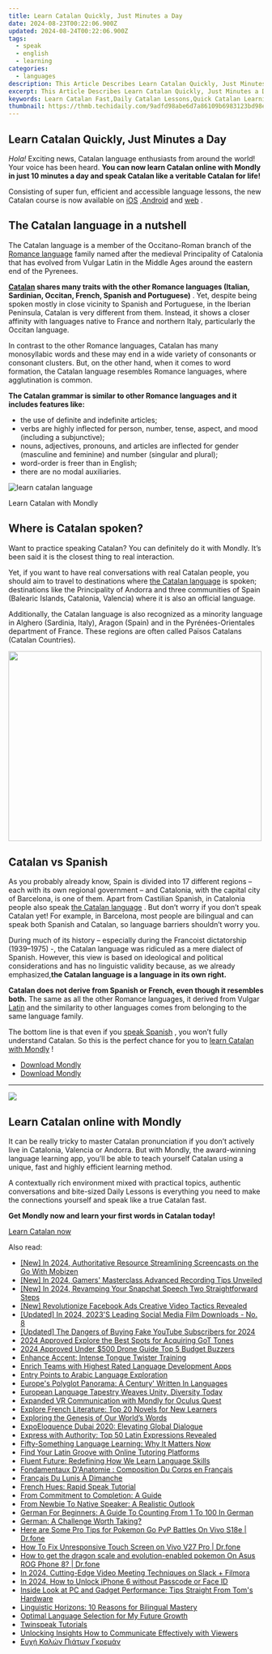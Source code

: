 ```yaml
---
title: Learn Catalan Quickly, Just Minutes a Day
date: 2024-08-23T00:22:06.900Z
updated: 2024-08-24T00:22:06.900Z
tags:
  - speak
  - english
  - learning
categories:
  - languages
description: This Article Describes Learn Catalan Quickly, Just Minutes a Day
excerpt: This Article Describes Learn Catalan Quickly, Just Minutes a Day
keywords: Learn Catalan Fast,Daily Catalan Lessons,Quick Catalan Learning Tips,Short Daily Catalan Practice,Efficient Catalan Acquisition Strategies,Minute-by-Minute Catalan Language Learning,Catalan in Less Time
thumbnail: https://thmb.techidaily.com/9adfd98abe6d7a86109b6983123bd98e50d69397f564458217ca6fcd1b71cca2.jpg
---
```


## Learn Catalan Quickly, Just Minutes a Day

_Hola!_ Exciting news, Catalan language enthusiasts from around the world!‌ Your voice has been heard. **You can now learn Catalan online with Mondly in just 10 minutes a day and speak Catalan like a veritable Catalan for life!**

 Consisting of super fun, efficient and accessible language lessons, the new Catalan course is now available on [iOS](https://app.adjust.io/5ixfg4k?campaign=blog-post-id-4538&fallback=https%3A%2F%2Fapp.mondly.com?avangate%5Fsrc=blog-post-id-4538?mother%5Flang=en%5Fus?target%5Flang=ca&redirect%5Fandroid=https%3A%2F%2Fplay.google.com%2Fstore%2Fapps%2Fdetails%3Fid%3Dcom.atistudios.mondly.languages&redirect%5Fios=https%3A%2F%2Fitunes.apple.com%2Fapp%2Fid987873536&redirect%5Fmacos=https%3A%2F%2Fapp.mondly.com?avangate%5Fsrc=blog-post-id-4538?mother%5Flang=en%5Fus?target%5Flang=ca) ,[Android](https://app.adjust.io/5ixfg4k?campaign=blog-post-id-4538&fallback=https%3A%2F%2Fapp.mondly.com?avangate%5Fsrc=blog-post-id-4538?mother%5Flang=en%5Fus?target%5Flang=ca&redirect%5Fandroid=https%3A%2F%2Fplay.google.com%2Fstore%2Fapps%2Fdetails%3Fid%3Dcom.atistudios.mondly.languages&redirect%5Fios=https%3A%2F%2Fitunes.apple.com%2Fapp%2Fid987873536&redirect%5Fmacos=https%3A%2F%2Fapp.mondly.com?avangate%5Fsrc=blog-post-id-4538?mother%5Flang=en%5Fus?target%5Flang=ca) and [web](https://app.adjust.io/5ixfg4k?campaign=blog-post-id-4538&fallback=https%3A%2F%2Fapp.mondly.com?avangate%5Fsrc=blog-post-id-4538?mother%5Flang=en%5Fus?target%5Flang=ca&redirect%5Fandroid=https%3A%2F%2Fplay.google.com%2Fstore%2Fapps%2Fdetails%3Fid%3Dcom.atistudios.mondly.languages&redirect%5Fios=https%3A%2F%2Fitunes.apple.com%2Fapp%2Fid987873536&redirect%5Fmacos=https%3A%2F%2Fapp.mondly.com?avangate%5Fsrc=blog-post-id-4538?mother%5Flang=en%5Fus?target%5Flang=ca) .

## The Catalan language in a nutshell

 The Catalan language is a member of the Occitano-Roman branch of the [Romance language](https://shop.mondly.com/affiliate.php?ACCOUNT=ATISTUDI&AFFILIATE=108875&PATH=https://www.mondly.com?AFFILIATE=108875) family named after the medieval Principality of Catalonia that has evolved from Vulgar Latin in the Middle Ages around the eastern end of the Pyrenees.

**[Catalan](https://en.wikipedia.org/wiki/Catalan%5Flanguage) shares many traits with the other Romance languages (Italian, Sardinian, Occitan, French, Spanish and Portuguese)** . Yet, despite being spoken mostly in close vicinity to Spanish and Portuguese, in the Iberian Peninsula, Catalan is very different from them. Instead, it shows a closer affinity with languages native to France and northern Italy, particularly the Occitan language.

 In contrast to the other Romance languages, Catalan has many monosyllabic words and these may end in a wide variety of consonants or consonant clusters. But, on the other hand, when it comes to word formation, the Catalan language resembles Romance languages, where agglutination is common.

 **The Catalan grammar is similar to other Romance languages and it includes features like:**

* the use of definite and indefinite articles;
* verbs are highly inflected for person, number, tense, aspect, and mood (including a subjunctive);
* nouns, adjectives, pronouns, and articles are inflected for gender (masculine and feminine) and number (singular and plural);
* word-order is freer than in English;
* there are no modal auxiliaries.

![learn catalan language](https://edge.mondly.com/blog/wp-content/uploads/2020/03/learn-catalan-language-1-277x600.jpg "Learn Catalan Online In Just 10 Minutes A Day 2")

 Learn Catalan with Mondly

## Where is Catalan spoken?

 Want to practice speaking Catalan? You can definitely do it with Mondly. It’s been said it is the closest thing to real interaction.

 Yet, if you want to have real conversations with real Catalan people, you should aim to travel to destinations where [the Catalan language](https://shop.mondly.com/affiliate.php?ACCOUNT=ATISTUDI&AFFILIATE=108875&PATH=https://www.mondly.com?AFFILIATE=108875) is spoken; destinations like the Principality of Andorra and three communities of Spain (Balearic Islands, Catalonia, Valencia) where it is also an official language.

 Additionally, the Catalan language is also recognized as a minority language in Alghero (Sardinia, Italy), Aragon (Spain) and in the Pyrénées-Orientales department of France. These regions are often called Països Catalans (Catalan Countries).

<!-- affiliate ads begin -->
<a href="https://electronicx.pxf.io/c/5597632/1872456/14483" target="_top" id="1872456"><img src="//a.impactradius-go.com/display-ad/14483-1872456" border="0" alt="" width="500" height="375"/></a><img height="0" width="0" src="https://imp.pxf.io/i/5597632/1872456/14483" style="position:absolute;visibility:hidden;" border="0" />
<!-- affiliate ads end -->
## Catalan vs Spanish

 As you probably already know, Spain is divided into 17 different regions – each with its own regional government – and Catalonia, with the capital city of Barcelona, is one of them. Apart from Castilian Spanish, in Catalonia people also speak [the Catalan language](https://www.britannica.com/topic/Catalan-language) . But don’t worry if you don’t speak Catalan yet! For example, in Barcelona, most people are bilingual and can speak both Spanish and Catalan, so language barriers shouldn’t worry you.

 During much of its history – especially during the Francoist dictatorship (1939–1975) -, the Catalan language was ridiculed as a mere dialect of Spanish. However, this view is based on ideological and political considerations and has no linguistic validity because, as we already emphasized,**the Catalan language is a language in its own right.**

 **Catalan does not derive from Spanish or French, even though it resembles both.** The same as all the other Romance languages, it derived from Vulgar [Latin](https://shop.mondly.com/affiliate.php?ACCOUNT=ATISTUDI&AFFILIATE=108875&PATH=https://www.mondly.com?AFFILIATE=108875) and the similarity to other languages comes from belonging to the same language family.

 The bottom line is that even if you [speak Spanish](https://shop.mondly.com/affiliate.php?ACCOUNT=ATISTUDI&AFFILIATE=108875&PATH=https://www.mondly.com?AFFILIATE=108875) , you won’t fully understand Catalan. So this is the perfect chance for you to [learn Catalan with Mondly](https://app.adjust.io/5ixfg4k?campaign=blog-post-id-4538&fallback=https%3A%2F%2Fapp.mondly.com?avangate%5Fsrc=blog-post-id-4538?mother%5Flang=en%5Fus?target%5Flang=ca&redirect%5Fandroid=https%3A%2F%2Fplay.google.com%2Fstore%2Fapps%2Fdetails%3Fid%3Dcom.atistudios.mondly.languages&redirect%5Fios=https%3A%2F%2Fitunes.apple.com%2Fapp%2Fid987873536&redirect%5Fmacos=https%3A%2F%2Fapp.mondly.com?avangate%5Fsrc=blog-post-id-4538?mother%5Flang=en%5Fus?target%5Flang=ca) !

* [Download Mondly](https://www.facebook.com/sharer/sharer.php?u=https%3A%2F%2Fwww.mondly.com%2Fblog%2Flearn-catalan-online%2F&t=Learn+Catalan+Online+in+Just+10+Minutes+a+Day "Share on Facebook")
* [Download Mondly](https://shop.mondly.com/affiliate.php?ACCOUNT=ATISTUDI&AFFILIATE=108875&PATH=https://www.mondly.com?AFFILIATE=108875)

---

<!-- affiliate ads begin -->
<a href="https://secure.2checkout.com/order/checkout.php?PRODS=2201613&QTY=1&AFFILIATE=108875&CART=1"><img src="https://www.macdvdripperpro.com/images/devices-3.png" border="0"></a>
<!-- affiliate ads end -->
## Learn Catalan online with Mondly

 It can be really tricky to master Catalan pronunciation if you don’t actively live in Catalonia, Valencia or Andorra. But with Mondly, the award-winning language learning app, you’ll be able to teach yourself Catalan using a unique, fast and highly efficient learning method.

 A contextually rich environment mixed with practical topics, authentic conversations and bite-sized Daily Lessons is everything you need to make the connections yourself and speak like a true Catalan fast.

**Get Mondly now and learn your first words in Catalan today!**

[Learn Catalan now](https://adjt.mondly.com/5ixfg4k?campaign=blog-post-id-4538&fallback=https%3A%2F%2Fapp.mondly.com%3Futm%5Fmedium%3Dblog%5Fblog-post-id-4538%26utm%5Fsource%3Dblog-post-id-4538&redirect%5Fmacos=https%3A%2F%2Fapp.mondly.com%3Futm%5Fmedium%3Dblog%5Fblog-post-id-4538%26utm%5Fsource%3Dblog-post-id-4538&redirect%5Fandroid=https%3A%2F%2Fplay.google.com%2Fstore%2Fapps%2Fdetails%3Fid%3Dcom.atistudios.mondly.languages%3Futm%5Fmedium%3Dblog%5Fblog-post-id-4538%26utm%5Fsource%3Dblog-post-id-4538&redirect%5Fios=https%3A%2F%2Fapps.apple.com%2Fapp%2Fapple-store%2Fid987873536%3Fpt%3D78954800%26ct%3Dblog-post-id-4538%26mt%3D8 "Learn Catalan now")

<ins class="adsbygoogle"
     style="display:block"
     data-ad-format="autorelaxed"
     data-ad-client="ca-pub-7571918770474297"
     data-ad-slot="1223367746"></ins>



<ins class="adsbygoogle"
     style="display:block"
     data-ad-client="ca-pub-7571918770474297"
     data-ad-slot="8358498916"
     data-ad-format="auto"
     data-full-width-responsive="true"></ins>





<span class="atpl-alsoreadstyle">Also read:</span>
<div><ul>
<li><a href="https://visual-screen-recording.techidaily.com/new-in-2024-authoritative-resource-streamlining-screencasts-on-the-go-with-mobizen/"><u>[New] In 2024, Authoritative Resource  Streamlining Screencasts on the Go With Mobizen</u></a></li>
<li><a href="https://digital-screen-recording.techidaily.com/new-in-2024-gamers-masterclass-advanced-recording-tips-unveiled/"><u>[New] In 2024, Gamers' Masterclass  Advanced Recording Tips Unveiled</u></a></li>
<li><a href="https://snapchat-videos.techidaily.com/new-in-2024-revamping-your-snapchat-speech-two-straightforward-steps/"><u>[New] In 2024, Revamping Your Snapchat Speech  Two Straightforward Steps</u></a></li>
<li><a href="https://facebook-video-content.techidaily.com/new-revolutionize-facebook-ads-creative-video-tactics-revealed/"><u>[New] Revolutionize Facebook Ads  Creative Video Tactics Revealed</u></a></li>
<li><a href="https://facebook-videos.techidaily.com/updated-in-2024-2023s-leading-social-media-film-downloads-no-8/"><u>[Updated] In 2024, 2023'S Leading Social Media Film Downloads - No. 8</u></a></li>
<li><a href="https://youtube-tips.techidaily.com/ed-the-dangers-of-buying-fake-youtube-subscribers-for-2024/"><u>[Updated] The Dangers of Buying Fake YouTube Subscribers for 2024</u></a></li>
<li><a href="https://some-knowledge.techidaily.com/2024-approved-explore-the-best-spots-for-acquiring-got-tones/"><u>2024 Approved  Explore the Best Spots for Acquiring GoT Tones</u></a></li>
<li><a href="https://article-files.techidaily.com/2024-approved-under-500-drone-guide-top-5-budget-buzzers/"><u>2024 Approved  Under $500 Drone Guide  Top 5 Budget Buzzers</u></a></li>
<li><a href="https://mondly-stories.techidaily.com/enhance-accent-intense-tongue-twister-training/"><u>Enhance Accent: Intense Tongue Twister Training</u></a></li>
<li><a href="https://mondly-stories.techidaily.com/enrich-teams-with-highest-rated-language-development-apps/"><u>Enrich Teams with Highest Rated Language Development Apps</u></a></li>
<li><a href="https://mondly-stories.techidaily.com/entry-points-to-arabic-language-exploration/"><u>Entry Points to Arabic Language Exploration</u></a></li>
<li><a href="https://mondly-stories.techidaily.com/europes-polyglot-panorama-a-century-written-in-languages/"><u>Europe's Polyglot Panorama: A Century' Written In Languages</u></a></li>
<li><a href="https://mondly-stories.techidaily.com/european-language-tapestry-weaves-unity-diversity-today/"><u>European Language Tapestry Weaves Unity, Diversity Today</u></a></li>
<li><a href="https://mondly-stories.techidaily.com/expanded-vr-communication-with-mondly-for-oculus-quest/"><u>Expanded VR Communication with Mondly for Oculus Quest</u></a></li>
<li><a href="https://mondly-stories.techidaily.com/explore-french-literature-top-20-novels-for-new-learners/"><u>Explore French Literature: Top 20 Novels for New Learners</u></a></li>
<li><a href="https://mondly-stories.techidaily.com/exploring-the-genesis-of-our-worlds-words/"><u>Exploring the Genesis of Our World’s Words</u></a></li>
<li><a href="https://mondly-stories.techidaily.com/expoeloquence-dubai-2020-elevating-global-dialogue/"><u>ExpoEloquence Dubai 2020: Elevating Global Dialogue</u></a></li>
<li><a href="https://mondly-stories.techidaily.com/express-with-authority-top-50-latin-expressions-revealed/"><u>Express with Authority: Top 50 Latin Expressions Revealed</u></a></li>
<li><a href="https://mondly-stories.techidaily.com/fifty-something-language-learning-why-it-matters-now/"><u>Fifty-Something Language Learning: Why It Matters Now</u></a></li>
<li><a href="https://mondly-stories.techidaily.com/find-your-latin-groove-with-online-tutoring-platforms/"><u>Find Your Latin Groove with Online Tutoring Platforms</u></a></li>
<li><a href="https://mondly-stories.techidaily.com/fluent-future-redefining-how-we-learn-language-skills/"><u>Fluent Future: Redefining How We Learn Language Skills</u></a></li>
<li><a href="https://mondly-stories.techidaily.com/fondamentaux-danatomie-composition-du-corps-en-francais/"><u>Fondamentaux D'Anatomie : Composition Du Corps en Français</u></a></li>
<li><a href="https://mondly-stories.techidaily.com/francais-du-lunis-a-dimanche/"><u>Français Du Lunis À Dimanche</u></a></li>
<li><a href="https://mondly-stories.techidaily.com/french-hues-rapid-speak-tutorial/"><u>French Hues: Rapid Speak Tutorial</u></a></li>
<li><a href="https://mondly-stories.techidaily.com/from-commitment-to-completion-a-guide/"><u>From Commitment to Completion: A Guide</u></a></li>
<li><a href="https://mondly-stories.techidaily.com/from-newbie-to-native-speaker-a-realistic-outlook/"><u>From Newbie To Native Speaker: A Realistic Outlook</u></a></li>
<li><a href="https://mondly-stories.techidaily.com/german-for-beginners-a-guide-to-counting-from-1-to-100-in-german/"><u>German For Beginners: A Guide To Counting From 1 To 100 In German</u></a></li>
<li><a href="https://mondly-stories.techidaily.com/german-a-challenge-worth-taking/"><u>German: A Challenge Worth Taking?</u></a></li>
<li><a href="https://change-location.techidaily.com/here-are-some-pro-tips-for-pokemon-go-pvp-battles-on-vivo-s18e-drfone-by-drfone-virtual-android/"><u>Here are Some Pro Tips for Pokemon Go PvP Battles On Vivo S18e | Dr.fone</u></a></li>
<li><a href="https://fix-guide.techidaily.com/how-to-fix-unresponsive-touch-screen-on-vivo-v27-pro-drfone-by-drfone-fix-android-problems-fix-android-problems/"><u>How To Fix Unresponsive Touch Screen on Vivo V27 Pro | Dr.fone</u></a></li>
<li><a href="https://android-pokemon-go.techidaily.com/how-to-get-the-dragon-scale-and-evolution-enabled-pokemon-on-asus-rog-phone-8-drfone-by-drfone-virtual-android/"><u>How to get the dragon scale and evolution-enabled pokemon On Asus ROG Phone 8? | Dr.fone</u></a></li>
<li><a href="https://on-screen-recording.techidaily.com/in-2024-cutting-edge-video-meeting-techniques-on-slack-plus-filmora/"><u>In 2024, Cutting-Edge Video Meeting Techniques on Slack + Filmora</u></a></li>
<li><a href="https://ios-unlock.techidaily.com/in-2024-how-to-unlock-iphone-6-without-passcode-or-face-id-by-drfone-ios/"><u>In 2024, How to Unlock iPhone 6 without Passcode or Face ID</u></a></li>
<li><a href="https://hardware-tips.techidaily.com/inside-look-at-pc-and-gadget-performance-tips-straight-from-toms-hardware/"><u>Inside Look at PC and Gadget Performance: Tips Straight From Tom's Hardware</u></a></li>
<li><a href="https://mondly-stories.techidaily.com/linguistic-horizons-10-reasons-for-bilingual-mastery/"><u>Linguistic Horizons: 10 Reasons for Bilingual Mastery</u></a></li>
<li><a href="https://mondly-stories.techidaily.com/optimal-language-selection-for-my-future-growth/"><u>Optimal Language Selection for My Future Growth</u></a></li>
<li><a href="https://mondly-stories.techidaily.com/twinspeak-tutorials/"><u>Twinspeak Tutorials</u></a></li>
<li><a href="https://extra-resources.techidaily.com/unlocking-insights-how-to-communicate-effectively-with-viewers/"><u>Unlocking Insights  How to Communicate Effectively with Viewers</u></a></li>
<li><a href="https://mondly-stories.techidaily.com/eyxh-kalwn-piatwn-gkreman/"><u>Ευχή Καλών Πιάτων Γκρεμάν</u></a></li>
</ul></div>
